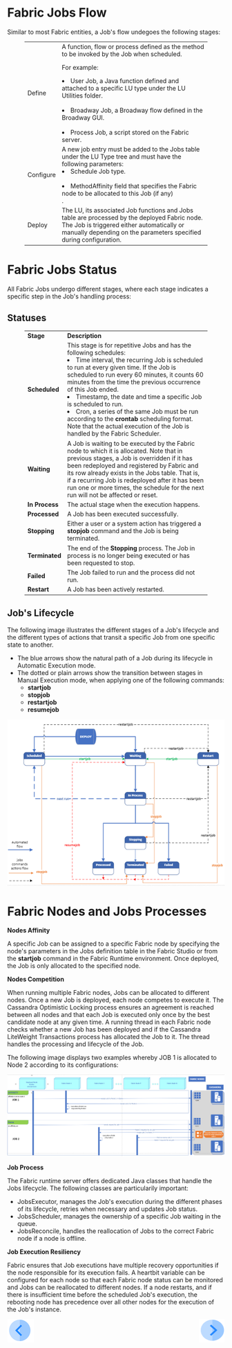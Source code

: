 # **Fabric Jobs Flow** 

Similar to most Fabric entities, a Job's flow undegoes the following stages:

<figure><table>
<thead>

<tbody><tr><td>Define</td><td>A function, flow or process defined as the method to be invoked by the Job when scheduled. 
 
For example: <br><Li>User Job, a Java function defined and attached to a specific LU type under the LU Utilities folder.</Li> <br><Li>Broadway Job, a Broadway flow defined in the Broadway GUI.</Li><br><Li>Process Job, a script stored on the Fabric server.</Li></td></tr><tr><td>Configure</td><td>A new job entry must be added to the Jobs table under the LU Type tree and must have the following parameters:<br><Li>Schedule Job type.</Li><br><Li>MethodAffinity field that specifies the Fabric node to be allocated to this Job (if any)</Li>.</td></tr><tr><td>Deploy</td><td>The LU, its associated Job functions and Jobs table are processed by the deployed Fabric node. The Job is triggered either automatically or manually depending on the parameters specified during configuration.</td></tr></tbody>
</table></figure>
 

# **Fabric Jobs Status** 

All Fabric Jobs undergo different stages, where each stage indicates a specific step in the Job's handling process:


## **Statuses**
<figure><table>
<thead>

<tbody><tr><td><strong>Stage</strong></td><td><strong>Description</strong></td></tr><tr><td><strong>Scheduled</strong></td><td>This stage is for repetitive Jobs and has the following schedules:
      <li>Time interval, the recurring Job is scheduled to run at every given time. If the Job is scheduled to run every 60 minutes, it counts 60 minutes from the time the previous occurrence of this Job ended.</li> 
      <li>Timestamp, the date and time a specific Job is scheduled to run.</li> 
      <li>Cron, a series of the same Job must be run according to the <strong>crontab</strong> scheduling format. Note that the actual execution of the Job is handled by the Fabric Scheduler.</li> 
</td>
 </tr>
 
 
<tr>
<td><strong>Waiting</strong></td><td>A Job is waiting to be executed by the Fabric node to which it is allocated. Note that in previous stages, a Job is overridden if it has been redeployed and registered by Fabric and its row already exists in the Jobs table. That is, if a recurring Job is redeployed after it has been run one or more times, the schedule for the next run will not be affected or reset.
</td></tr>


<tr>
<td><strong>In Process</strong></td><td>The actual stage when the execution happens.
</td></tr>


<tr>
<td><strong>Processed</strong>
</td><td>A Job has been executed successfully.
</td></tr>

<tr>
<td><strong>Stopping</strong></td><td>Either a user or a system action has triggered a <strong>stopjob</strong> command and the Job is being terminated.
</td></tr>


<tr>
<td><strong>Terminated</strong></td><td>The end of the <strong>Stopping</strong> process. The Job in process is no longer being executed or has been requested to stop.
</td></tr>



<tr>
<td><strong>Failed</strong></td><td>The Job failed to run and the process did not run.
</td></tr>



<tr>
<td><strong>Restart</strong>
</td><td>A Job has been actively restarted.
</td></tr>

</tbody>
</table></figure>



## **Job's Lifecycle**
The  following image illustrates the different stages of a Job's lifecycle and the different types of actions that transit a specific Job from one specific state to another.

-  The blue arrows show the natural path of a Job during its lifecycle in Automatic Execution mode. 
-  The dotted or plain arrows show the transition between stages in Manual Execution mode, when applying one of the following commands:
   -  **startjob** 
   -  **stopjob**
   -  **restartjob**
   -  **resumejob**


<img src="/articles/20_jobs_and_batch_services/images/01_jobs_and_batch_services_status_flow.PNG">



# **Fabric Nodes and Jobs Processes** 

**Nodes Affinity**

A specific Job can be assigned to a specific Fabric node by specifying the node's parameters in the Jobs definition table in the Fabric Studio or from the **startjob** command in the Fabric Runtime environment. Once deployed, the Job is only allocated to the specified node.

**Nodes Competition**

When running multiple Fabric nodes, Jobs can be allocated to different nodes. Once a new Job is deployed, each node competes to execute it. The Cassandra Optimistic Locking process ensures an agreement is reached between all nodes and that each Job is executed only once by the best candidate node at any given time. A running thread in each Fabric node checks whether a new Job has been deployed and if the Cassandra LiteWeight Transactions process has allocated the Job to it. The thread handles the processing and lifecycle of the Job.

The following image displays two examples whereby JOB 1 is allocated to Node 2 according to its configurations: 

<img src="/articles/20_jobs_and_batch_services/images/02_jobs_and_batch_services_Nodes_Allocation.PNG">



**Job Process**

The Fabric runtime server offers dedicated Java classes that handle the Jobs lifecycle. The following classes are particularily important:
- JobsExecutor, manages the Job's execution during the different phases of its lifecycle, retries when necessary and updates Job status. 
- JobsScheduler, manages the ownership of a specific Job waiting in the queue.
- JobsReconcile, handles the reallocation of Jobs to the correct Fabric node if a node is offline.


**Job Execution Resiliency**

Fabric ensures that Job executions have multiple recovery opportunities if the node responsible for its execution fails. 
A heartbit variable can be configured for each node so that each Fabric node status can be monitored and Jobs can be reallocated to different nodes. 
If a node restarts, and if there is insufficient time before the scheduled Job's execution, the rebooting node has precedence over all other nodes for the execution of the Job's instance.


[![Previous](/articles/images/Previous.png)](/articles/20_jobs_and_batch_services/01_fabric%20jobs_overview.md)[<img align="right" width="60" height="54" src="/articles/images/Next.png">](/articles/20_jobs_and_batch_services/03_create_a_job.md)
